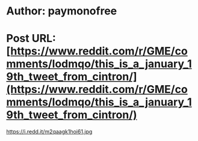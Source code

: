 # Author: paymonofree
# Post URL: [https://www.reddit.com/r/GME/comments/lodmqo/this_is_a_january_19th_tweet_from_cintron/](https://www.reddit.com/r/GME/comments/lodmqo/this_is_a_january_19th_tweet_from_cintron/)


https://i.redd.it/m2qaagk1hoi61.jpg